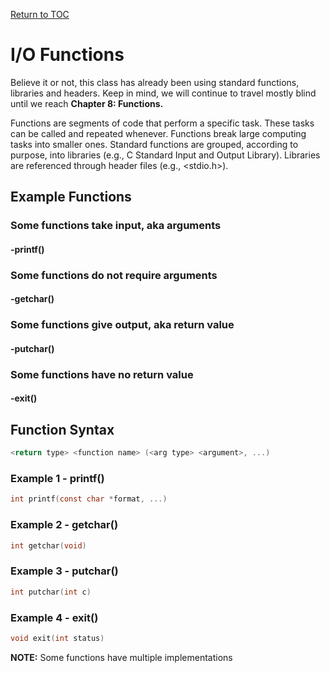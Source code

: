<a href="https://github.com/CyberTrainingUSAF/05-C-Programming/blob/master/00-Table-of-Contents.md" rel="Return to TOC"> Return to TOC </a>

# I/O Functions

Believe it or not, this class has already been using standard functions, libraries and headers. Keep in mind, we will continue to travel mostly blind until we reach **Chapter 8: Functions.**

Functions are segments of code that perform a specific task. These tasks can be called and repeated whenever. Functions break large computing tasks into smaller ones. Standard functions are grouped, according to purpose, into libraries \(e.g., C Standard Input and Output Library\). Libraries are referenced through header files \(e.g., <stdio.h>\). 

## Example Functions

### Some functions take input, aka arguments

#### -printf\(\)

### Some functions do not require arguments

#### -getchar\(\)

### Some functions give output, aka return value

#### -putchar\(\)

### Some functions have no return value

#### -exit\(\)

## Function Syntax

```c
<return type> <function name> (<arg type> <argument>, ...)
```

### Example 1 - printf\(\)

```c
int printf(const char *format, ...)
```

### Example 2 - getchar\(\)

```c
int getchar(void)
```

### Example 3 - putchar\(\)

```c
int putchar(int c)
```

### Example 4 - exit\(\)

```c
void exit(int status)
```

**NOTE:** Some functions have multiple implementations



